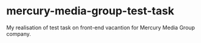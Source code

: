 # mercury-media-group-test-task
My realisation of test task on front-end vacantion for Mercury Media Group company. 
